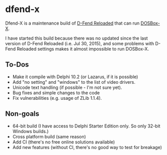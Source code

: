 # dfend-x

Dfend-X is a maintenance build of
[D-Fend Reloaded](http://dfendreloaded.sourceforge.net/) that can run
[DOSBox-X](https://github.com/joncampbell123/dosbox-x).

I have started this build because there was no updated since the last version
of D-Fend Reloaded (i.e. Jul 30, 2015), and some problems with D-Fend Reloaded
settings makes it almost impossible to run DOSBox-X.

## To-Dos

* Make it compile with Delphi 10.2 (or Lazarus, if it is possible)
* Add "no setting" and "windows" to the list of video drivers.
* Unicode text handling (if possible - I'm not sure yet).
* Bug fixes and simple changes to the code
* Fix vulnerabilities (e.g. usage of ZLib 1.1.4).

## Non-goals

* 64-bit build (I have access to Delphi Starter Edition only. So only 32-bit
  Windows builds.)
* Cross platform build (same reason)
* Add CI (there's no free online solutions available)
* Add new features (without CI, there's no good way to test for breakage)
